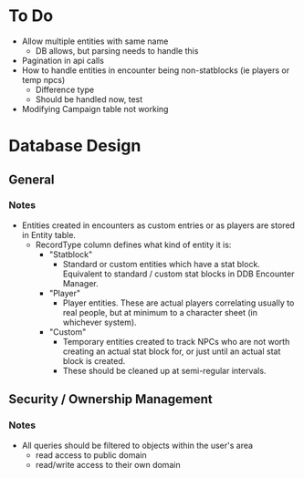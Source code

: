 # To Do

- Allow multiple entities with same name
    - DB allows, but parsing needs to handle this
- Pagination in api calls
- How to handle entities in encounter being non-statblocks (ie players or temp npcs)
    - Difference type
    - Should be handled now, test
- Modifying Campaign table not working

# Database Design

## General

### Notes

- Entities created in encounters as custom entries or as players are stored in Entity table.
    - RecordType column defines what kind of entity it is:
        - "Statblock"
            - Standard or custom entities which have a stat block. Equivalent to standard / custom stat blocks in DDB Encounter Manager.
        - "Player"
            - Player entities. These are actual players correlating usually to real people, but at minimum to a character sheet (in whichever system).
        - "Custom"
            - Temporary entities created to track NPCs who are not worth creating an actual stat block for, or just until an actual stat block is created.
            - These should be cleaned up at semi-regular intervals.

## Security / Ownership Management

### Notes

- All queries should be filtered to objects within the user's area
    - read access to public domain
    - read/write access to their own domain
